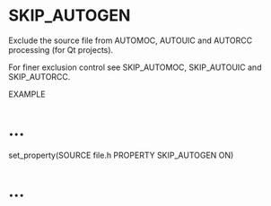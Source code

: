   

# SKIP_AUTOGEN  
Exclude the source file from AUTOMOC, AUTOUIC and
AUTORCC processing (for Qt projects).  

For finer exclusion control see SKIP_AUTOMOC,
SKIP_AUTOUIC and SKIP_AUTORCC.  


EXAMPLE
# ...
set_property(SOURCE file.h PROPERTY SKIP_AUTOGEN ON)
# ...


  

